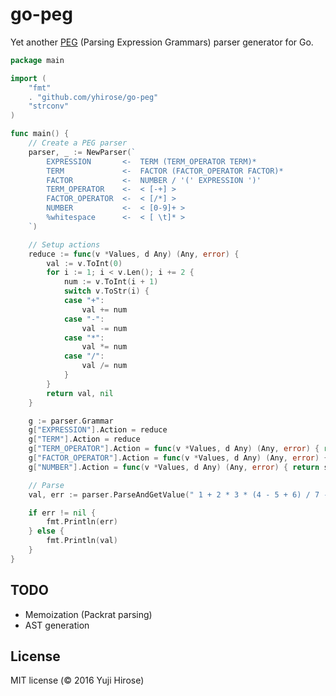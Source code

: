 go-peg
======

Yet another [PEG](http://en.wikipedia.org/wiki/Parsing_expression_grammar) (Parsing Expression Grammars) parser generator for Go.

```go
package main

import (
	"fmt"
	. "github.com/yhirose/go-peg"
	"strconv"
)

func main() {
	// Create a PEG parser
	parser, _ := NewParser(`
		EXPRESSION       <-  TERM (TERM_OPERATOR TERM)*
		TERM             <-  FACTOR (FACTOR_OPERATOR FACTOR)*
		FACTOR           <-  NUMBER / '(' EXPRESSION ')'
		TERM_OPERATOR    <-  < [-+] >
		FACTOR_OPERATOR  <-  < [/*] >
		NUMBER           <-  < [0-9]+ >
		%whitespace      <-  < [ \t]* >
	`)

	// Setup actions
	reduce := func(v *Values, d Any) (Any, error) {
		val := v.ToInt(0)
		for i := 1; i < v.Len(); i += 2 {
			num := v.ToInt(i + 1)
			switch v.ToStr(i) {
			case "+":
				val += num
			case "-":
				val -= num
			case "*":
				val *= num
			case "/":
				val /= num
			}
		}
		return val, nil
	}

	g := parser.Grammar
	g["EXPRESSION"].Action = reduce
	g["TERM"].Action = reduce
	g["TERM_OPERATOR"].Action = func(v *Values, d Any) (Any, error) { return v.Ts[0].S, nil }
	g["FACTOR_OPERATOR"].Action = func(v *Values, d Any) (Any, error) { return v.Ts[0].S, nil }
	g["NUMBER"].Action = func(v *Values, d Any) (Any, error) { return strconv.Atoi(v.Ts[0].S) }

	// Parse
	val, err := parser.ParseAndGetValue(" 1 + 2 * 3 * (4 - 5 + 6) / 7 - 8 ", nil)

	if err != nil {
		fmt.Println(err)
	} else {
		fmt.Println(val)
	}
}
```

TODO
----
 * Memoization (Packrat parsing)
 * AST generation

License
-------

MIT license (© 2016 Yuji Hirose)
